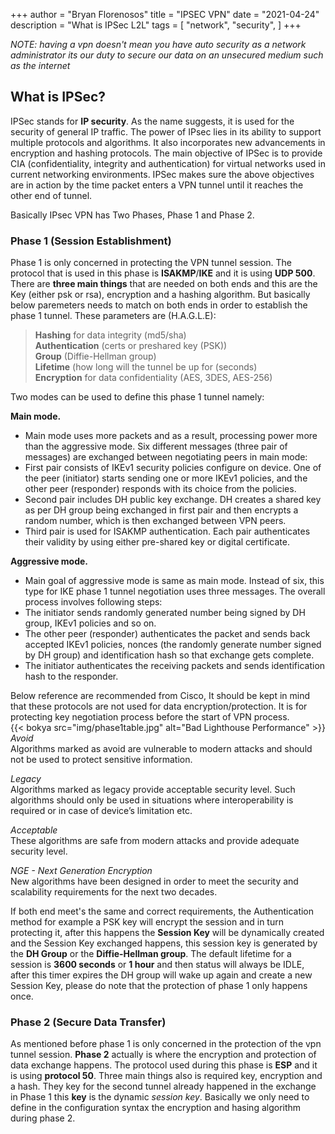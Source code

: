 +++
author = "Bryan Florenosos"
title = "IPSEC VPN"
date = "2021-04-24"
description = "What is IPSec L2L"
tags = [
    "network",
    "security",
]
+++

*NOTE: having a vpn doesn't mean you have auto security as a network administrator its our duty to secure our data on an unsecured medium such as the internet*

## What is IPSec? 
IPSec stands for **IP security**. As the name suggests, it is used for the security of general IP traffic. The power of IPsec lies in its ability to support multiple protocols and algorithms. It also incorporates new advancements in encryption and hashing protocols. The main objective of IPSec is to provide CIA (confidentiality, integrity and authentication) for virtual networks used in current networking environments. IPSec makes sure the above objectives are in action by the time packet enters a VPN tunnel until it reaches the other end of tunnel.

Basically IPsec VPN has Two Phases, Phase 1 and Phase 2.

### Phase 1 (Session Establishment)
Phase 1 is only concerned in protecting the VPN tunnel session. The protocol that is used in this phase is **ISAKMP**/**IKE** and it is using **UDP 500**. There are **three main things** that are needed on both ends and this are the Key (either psk or rsa), encryption and a hashing algorithm. But basically below paremeters needs to match on both ends in order to establish the phase 1 tunnel. These parameters are (H.A.G.L.E):  

> **Hashing** for data integrity (md5/sha)  
> **Authentication** (certs or preshared key (PSK))  
> **Group** (Diffie-Hellman group)  
> **Lifetime** (how long will the tunnel be up for (seconds)  
> **Encryption** for data confidentiality (AES, 3DES, AES-256)  

Two modes can be used to define this phase 1 tunnel namely:  

**Main mode.**  
* Main mode uses more packets and as a result, processing power more than the aggressive mode. Six different messages (three pair of messages) are exchanged between negotiating peers in main mode:
* First pair consists of IKEv1 security policies configure on device. One of the peer (initiator) starts sending one or more IKEv1 policies, and the other peer (responder) responds with its choice from the policies.
* Second pair includes DH public key exchange. DH creates a shared key as per DH group being exchanged in first pair and then encrypts a random number, which is then exchanged between VPN peers.
* Third pair is used for ISAKMP authentication. Each pair authenticates their validity by using either pre-shared key or digital certificate.  

**Aggressive mode.**   
* Main goal of aggressive mode is same as main mode. Instead of six, this type for IKE phase 1 tunnel negotiation uses three messages. The overall process involves following steps:
* The initiator sends randomly generated number being signed by DH group, IKEv1 policies and so on.
* The other peer (responder) authenticates the packet and sends back accepted IKEv1 policies, nonces (the randomly generate number signed by DH group) and identification hash so that exchange gets complete.
* The initiator authenticates the receiving packets and sends identification hash to the responder.


Below reference are recommended from Cisco, It should be kept in mind that these protocols are not used for data encryption/protection. It is for protecting key negotiation process before the start of VPN process.  
{{< bokya src="img/phase1table.jpg" alt="Bad Lighthouse Performance" >}}  
*Avoid*  
    Algorithms marked as avoid are vulnerable to modern attacks and should not be used to protect sensitive information.  

*Legacy*  
    Algorithms marked as legacy provide acceptable security level. Such algorithms should only be used in situations where interoperability is required or in case of device’s limitation etc.  

*Acceptable*  
    These algorithms are safe from modern attacks and provide adequate security level.  

*NGE - Next Generation Encryption*  
    New algorithms have been designed in order to meet the security and scalability requirements for the next two decades.  

If both end meet's the same and correct requirements, the Authentication method for example a PSK key will encrypt the session and in turn protecting it, after this happens the **Session Key** will be dynamically created and the Session Key exchanged happens, this session key is generated by the **DH Group** or the **Diffie-Hellman group**. The default lifetime for a session is **3600 seconds** or **1 hour** and then status will always be IDLE, after this timer expires the DH group will wake up again and create a new Session Key, please do note that the protection of phase 1 only happens once.  





### Phase 2  (Secure Data Transfer)
As mentioned before phase 1 is only concerned in the protection of the vpn tunnel session. **Phase 2** actually is where the encryption and protection of data exchange happens. The protocol used during this phase is **ESP** and it is using **protocol 50**.
Three main things also is required key, encryption and a hash. They key for the second tunnel already happened in the exchange in Phase 1 this **key** is the dynamic *session key*. Basically we only need to define in the configuration syntax the encryption and hasing algorithm during phase 2.  


 

